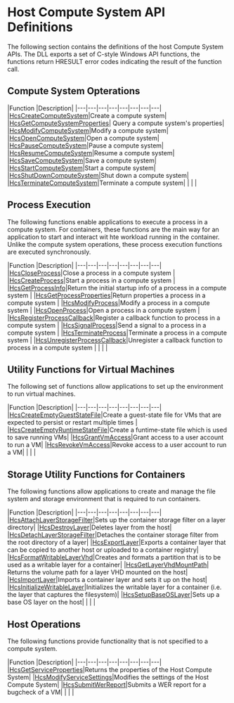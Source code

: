 # Host Compute System API Definitions

The following section contains the definitions of the host Compute System APIs. The DLL exports a set of C-style Windows API functions, the functions return HRESULT error codes indicating the result of the function call.


## Compute System Opterations
|Function   |Description|
|---|---|---|---|---|---|---|---|
|[HcsCreateComputeSystem](reference/HcsCreateComputeSystem.md)|Create a compute system|
|[HcsGetComputeSystemProperties](reference/HcsGetComputeSystemProperties.md)| Query a compute system's properties|
|[HcsModifyComputeSystem](reference/HcsModifyComputeSystem.md)|Modify a compute system|
|[HcsOpenComputeSystem](reference/HcsOpenComputeSystem.md)|Open a compute system|
|[HcsPauseComputeSystem](reference/HcsPauseComputeSystem.md)|Pause a compute system|
|[HcsResumeComputeSystem](reference/HcsResumeComputeSystem.md)|Resume a compute system|
|[HcsSaveComputeSystem](reference/HcsSaveComputeSystem.md)|Save a compute system|
|[HcsStartComputeSystem](reference/HcsStartComputeSystem.md)|Start a compute system|
|[HcsShutDownComputeSystem](reference/HcsShutDownComputeSystem.md)|Shut down a compute system|
|[HcsTerminateComputeSystem](reference/HcsTerminateComputeSystem.md)|Terminate a compute system|
|   |   |

## Process Execution
The following functions enable applications to execute a process in a compute system. For containers, these functions are the main way for an application to start and interact wit hte workload running in the container. Unlike the compute system operations, these process execution functions are executed synchronously. 

|Function   |Description|
|---|---|---|---|---|---|---|---|
|[HcsCloseProcess](reference/HcsCloseProcess.md)|Close a process in a compute system |
|[HcsCreateProcess](reference/HcsCreateProcess.md)|Start a process in a compute system |
|[HcsGetProcessInfo](reference/HcsGetProcessInfo.md)|Return the initial startup info of a process in a compute system |
|[HcsGetProcessProperties](reference/HcsGetProcessProperties.md)|Return properties a process in a compute system |
|[HcsModifyProcess](reference/HcsModifyProcess.md)|Modify a process in a compute system |
|[HcsOpenProcess](reference/HcsOpenProcess.md)|Open a process in a compute system |
|[HcsRegisterProcessCallback](reference/HcsRegisterProcessCallback.md)|Register a callback function to process in a compute system |
|[HcsSignalProcess](reference/HcsSignalProcess.md)|Send a signal to a process in a compute system |
|[HcsTerminateProcess](reference/HcsTerminateProcess.md)|Terminate a process in a compute system |
|[HcsUnregisterProcessCallback](reference/HcsUnregisterProcessCallback.md)|Unregister a callback function to process in a compute system |
|   |   |

## Utility Functions for Virtual Machines
The following set of functions allow applications to set up the environment to run virtual machines.

|Function   |Description|
|---|---|---|---|---|---|---|---|
|[HcsCreateEmptyGuestStateFile](reference/HcsCreateEmptyGuestStateFile.md)|Create a guest-state file for VMs that are expected to persist or restart multiple times |
|[HcsCreateEmptyRuntimeStateFile](reference/HcsCreateEmptyRuntimeStateFile.md)|Create a funtime-state file which is used to save running VMs|
|[HcsGrantVmAccess](reference/HcsGrantVmAccess.md)|Grant access to a user account to run a VM|
|[HcsRevokeVmAccess](reference/HcsrevokeVmAccess.md)|Revoke access to a user account to run a VM|
|   |   |

## Storage Utility Functions for Containers
The following functions allow applications to create and manage the file system and storage environment that is required to run containers.

|Function   |Description|
|---|---|---|---|---|---|---|---|
|[HcsAttachLayerStorageFilter](reference/HcsAttachLayerStorageFilter.md)|Sets up the container storage filter on a layer directory|
|[HcsDestroyLayer](reference/HcsDestoryLayer.md)|Deletes layer from the host|
|[HcsDetachLayerStorageFilter](reference/HcsDetachLayerStorageFilter.md)|Detaches the container storage filter from the root directory of a layer|
|[HcsExportLayer](reference/HcsExportLayer.md)|Exports a container layer that can be copied to another host or uploaded to a container registry|
|[HcsFormatWritableLayerVhd](reference/HcsFormatWritableLayerVhd.md)|Creates and formats a partition that is to be used as a writable layer for a container|
|[HcsGetLayerVhdMountPath](reference/HcsGetLayerVhdMountPath.md)| Returns the volume path for a layer VHD mounted on the host|
|[HcsImportLayer](reference/HcsImportLayer.md)|Imports a container layer and sets it up on the host|
|[HcsInitializeWritableLayer](reference/HcsInitializeWritableLayer.md)|Initializes the writable layer for a container (i.e. the layer that captures the filesystem)|
|[HcsSetupBaseOSLayer](reference/HcsSetupBaseOSLayer.md)|Sets up a base OS layer on the host|
|   |   |

## Host Operations
The following functions provide functionality that is not specified to a compute system.

|Function   |Description|
|---|---|---|---|---|---|---|---|
|[HcsGetServiceProperties](reference/HcsGetServiceProperties.md)|Returns the properties of the Host Compute System|
|[HcsModifyServiceSettings](reference/HcsModifyServiceSettings.md)|Modifies the settings of the Host Compute System|
|[HcsSubmitWerReport](reference/HcsSubmitWerReport.md)|Submits a WER report for a bugcheck of a VM|
|   |   |